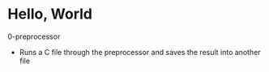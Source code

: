 # Hello, World

0-preprocessor
 * Runs a C file through the preprocessor and saves the result into another file
